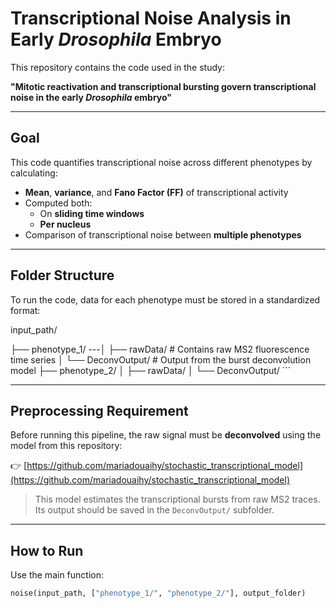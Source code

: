 # Transcriptional Noise Analysis in Early *Drosophila* Embryo

This repository contains the code used in the study:

**"Mitotic reactivation and transcriptional bursting govern transcriptional noise in the early *Drosophila* embryo"**

---

## Goal

This code quantifies transcriptional noise across different phenotypes by calculating:

- **Mean**, **variance**, and **Fano Factor (FF)** of transcriptional activity
- Computed both:
  - On **sliding time windows**
  - **Per nucleus**
- Comparison of transcriptional noise between **multiple phenotypes**

---

## Folder Structure

To run the code, data for each phenotype must be stored in a standardized format:

input_path/ 

├── phenotype_1/ ---│ ├── rawData/ # Contains raw MS2 fluorescence time series │ └── DeconvOutput/ # Output from the burst deconvolution model ├── phenotype_2/ │ ├── rawData/ │ └── DeconvOutput/ ``` </pre>

---

##  Preprocessing Requirement

Before running this pipeline, the raw signal must be **deconvolved** using the model from this repository:

👉 [https://github.com/mariadouaihy/stochastic_transcriptional_model](https://github.com/mariadouaihy/stochastic_transcriptional_model)

> This model estimates the transcriptional bursts from raw MS2 traces.  
> Its output should be saved in the `DeconvOutput/` subfolder.

---

##  How to Run

Use the main function:

```python
noise(input_path, ["phenotype_1/", "phenotype_2/"], output_folder)
